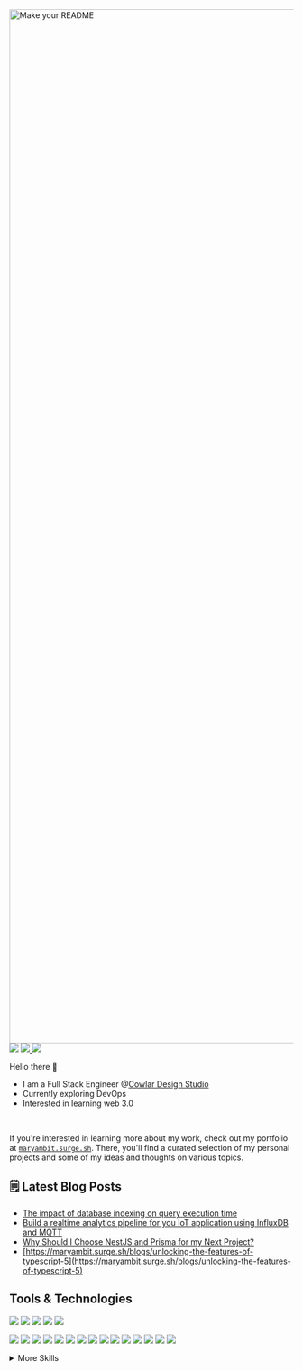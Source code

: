 <!-------------------- Banner Image ----------------------->
<img width="1834"  alt="Make your README" src="https://github.com/Maryam-bit/Maryam-bit/assets/56764144/dc2fb436-7dde-436e-94c7-2844db367318">
<br/>

<!-------------------- Contact Badges ----------------------->
<div>
 <img src="https://komarev.com/ghpvc/?username=your-github-maryam-bit" />
 <a href="https://www.linkedin.com/in/maryam-noor-/" target="_blank" rel="noopener noreferrer">
   <img src="https://img.shields.io/badge/LinkedIn-Maryam%20Noor-blue?logo=linkedin&logoColor=blue&color=blue" />
 </a>
 <a href="mailto:noormaryam530@gmail.com" target="_blank" rel="noopener noreferrer">
   <img src="https://img.shields.io/badge/Gmail-Maryam%20Noor-red?logo=gmail&logoColor=red&color=red" />
 </a>
</div>

<!-------------------- introduction ----------------------->
 Hello there 👋
-  I am a Full Stack Engineer @[Cowlar Design Studio](https://cowlardesignstudio.com/)
-  Currently exploring DevOps
-  Interested in learning web 3.0
<br/>

If you're interested in learning more about my work, check out my portfolio at [`maryambit.surge.sh`](https://maryambit.surge.sh). There, you'll find a curated selection of my personal projects and some of my ideas and thoughts on various topics.

<!-------------------- Blog Post ----------------------->
 ## 🗒️ Latest Blog Posts
 - [The impact of database indexing on query execution time](https://maryambit.surge.sh/blogs/the-impact-of-database-indexing-on-query-execution-time)
 - [Build a realtime analytics pipeline for you IoT application using InfluxDB and MQTT](https://maryambit.surge.sh/blogs/build-a-realtime-analytics-pipeline-for-your-iot-application-using-influx-and-mqtt)
 - [Why Should I Choose NestJS and Prisma for my Next Project?](https://maryambit.surge.sh/blogs/why-should-i-choose-nestjs-and-prisma-for-my-next-project)
 - [https://maryambit.surge.sh/blogs/unlocking-the-features-of-typescript-5](https://maryambit.surge.sh/blogs/unlocking-the-features-of-typescript-5)



##  Tools & Technologies
![](https://img.shields.io/badge/Language-HTML5-informational?style=flat&logo=html5&logoColor=white&color=A359B3)
![](https://img.shields.io/badge/Language-Typescript-informational?style=flat&logo=typescript&logoColor=white&color=A359B3)
![](https://img.shields.io/badge/Language-Javascript-informational?style=flat&logo=javascript&logoColor=white&color=A359B3)
![](https://img.shields.io/badge/Language-C++-informational?style=flat&logo=c%2B%2B&logoColor=white&color=A359B3)
![](https://img.shields.io/badge/Language-Rust-informational?style=flat&logo=rust&logoColor=white&color=A359B3)
<br/>

![](https://img.shields.io/badge/Frontend-Vue_JS-informational?style=flat&logo=vuedotjs&logoColor=white&color=A359B3)
![](https://img.shields.io/badge/Frontend-Vite-informational?style=flat&logo=vite&logoColor=white&color=A359B3)
![](https://img.shields.io/badge/Frontend-Nuxt_JS-informational?style=flat&logo=nuxtdotjs&logoColor=white&color=A359B3)
![](https://img.shields.io/badge/Frontend-React_JS-informational?style=flat&logo=react&logoColor=white&color=A359B3)
![](https://img.shields.io/badge/Frontend-Bootstrap-informational?style=flat&logo=bootstrap&logoColor=white&color=A359B3)
![](https://img.shields.io/badge/Frontend-Bulma-informational?style=flat&logo=bulma&logoColor=white&color=A359B3)
![](https://img.shields.io/badge/Frontend-Chakra_UI-informational?style=flat&logo=chakraui&logoColor=white&color=A359B3)
![](https://img.shields.io/badge/Frontend-Daisy_UI-informational?style=flat&logo=daisyui&logoColor=white&color=A359B3)
![](https://img.shields.io/badge/Frontend-MUI-informational?style=flat&logo=mui&logoColor=white&color=A359B3)
![](https://img.shields.io/badge/Frontend-Quasar-informational?style=flat&logo=quasar&logoColor=white&color=A359B3)
![](https://img.shields.io/badge/Frontend-SASS-informational?style=flat&logo=SASS&logoColor=white&color=A359B3)
![](https://img.shields.io/badge/Frontend-Tailwind_CSS-informational?style=flat&logo=tailwind-css&logoColor=white&color=A359B3)
![](https://img.shields.io/badge/Frontend-Tailwind_CSS-informational?style=flat&logo=tailwind-css&logoColor=white&color=A359B3)
![](https://img.shields.io/badge/Frontend-Rollup_JS-informational?style=flat&logo=rollup.js&logoColor=white&color=A359B3)
![](https://img.shields.io/badge/Frontend-Webpack-informational?style=flat&logo=webpack&logoColor=white&color=A359B3)
<br/>
<details>
<summary>More Skills</summary>
<br>

![](https://img.shields.io/badge/Backend-Express_JS-informational?style=flat&logo=express&logoColor=white&color=A359B3)
![](https://img.shields.io/badge/Backend-NesT_JS-informational?style=flat&logo=nestjs&logoColor=white&color=A359B3)
![](https://img.shields.io/badge/Backend-Node_JS-informational?style=flat&logo=node.js&logoColor=white&color=A359B3)
![](https://img.shields.io/badge/Backend-Swagger-informational?style=flat&logo=swagger&logoColor=white&color=A359B3)
![](https://img.shields.io/badge/Backend-Postman-informational?style=flat&logo=postman&logoColor=white&color=A359B3)
<br/>

![](https://img.shields.io/badge/Database-Firebase-informational?style=flat&logo=Firebase&logoColor=white&color=A359B3)
![](https://img.shields.io/badge/Database-MongoDB-informational?style=flat&logo=mongodb&logoColor=white&color=A359B3)
![](https://img.shields.io/badge/Database-InfluxDB-informational?style=flat&logo=InfluxDB&logoColor=white&color=A359B3)
![](https://img.shields.io/badge/Database-MySQL-informational?style=flat&logo=mysql&logoColor=white&color=A359B3)
![](https://img.shields.io/badge/Database-Postgresql-informational?style=flat&logo=postgresql&logoColor=white&color=A359B3)
![](https://img.shields.io/badge/Database-Prisma-informational?style=flat&logo=Prisma&logoColor=white&color=A359B3)
![](https://img.shields.io/badge/Database-Sequelize-informational?style=flat&logo=Sequelize&logoColor=white&color=A359B3)
<br/>

![](https://img.shields.io/badge/DevOps-Gitlab-informational?style=flat&logo=gitlab&logoColor=white&color=A359B3)
![](https://img.shields.io/badge/DevOps-Github-informational?style=flat&logo=githubactions&logoColor=white&color=A359B3)
![](https://img.shields.io/badge/DevOps-Docker-informational?style=flat&logo=docker&logoColor=white&color=A359B3)
<br/>

![](https://img.shields.io/badge/Deployment-Azure-informational?style=flat&logo=microsoftazure&logoColor=white&color=A359B3)
![](https://img.shields.io/badge/Deployment-Firebase-informational?style=flat&logo=firebase&logoColor=white&color=A359B3)
![](https://img.shields.io/badge/Deployment-Github-informational?style=flat&logo=github&logoColor=white&color=A359B3)
![](https://img.shields.io/badge/Deployment-Herouku-informational?style=flat&logo=heroku&logoColor=white&color=A359B3)
![](https://img.shields.io/badge/Deployment-Vercel-informational?style=flat&logo=vercel&logoColor=white&color=A359B3)
<br/>

![](https://img.shields.io/badge/Testing-Cypress-informational?style=flat&logo=cypress&logoColor=white&color=A359B3)
![](https://img.shields.io/badge/Testing-Jest-informational?style=flat&logo=jest&logoColor=white&color=A359B3)
<br/>

![](https://img.shields.io/badge/Mobile-React_Native-informational?style=flat&logo=react&logoColor=white&color=A359B3)
![](https://img.shields.io/badge/Mobile-Expo-informational?style=flat&logo=expo&logoColor=white&color=A359B3)
<br/>

![](https://img.shields.io/badge/Figma?style=flat&logo=figma&logoColor=white&color=A359B3)
</details>
